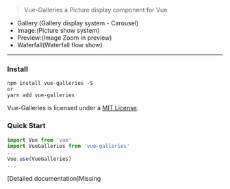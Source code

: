 > Vue-Galleries a Picture display component for Vue

- Gallery:(Gallery display system - Carousel)
- Image:(Picture show system)
- Preview:(Image Zoom in preview)
- Waterfall(Waterfall flow show)
---
### Install
```console
npm install vue-galleries -S
or
yarn add vue-galleries
```

Vue-Galleries is licensed under a [MIT License](../LICENSE).

### Quick Start
```js
import Vue from 'vue'
import VueGalleries from 'vue-galleries'
...
Vue.use(VueGalleries)
...
```
[Detailed documentation]Missing
